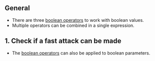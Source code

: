 ## General

- There are three [boolean operators][operators] to work with boolean values.
- Multiple operators can be combined in a single expression.

## 1. Check if a fast attack can be made

- The [boolean operators][operators] can also be applied to boolean parameters.

[operators]: https://docs.microsoft.com/en-us/dotnet/csharp/language-reference/operators/boolean-logical-operators
